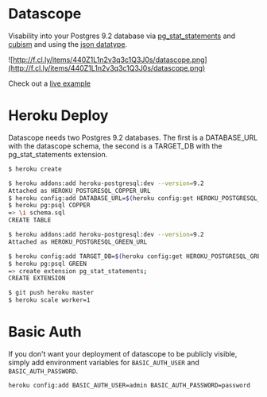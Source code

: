 # Datascope
Visability into your Postgres 9.2 database via [pg_stat_statements](http://www.postgresql.org/docs/9.2/static/pgstatstatements.html) and [cubism](http://square.github.com/cubism/) and using the [json datatype](http://wiki.postgresql.org/wiki/What's_new_in_PostgreSQL_9.2#JSON_datatype).

![http://f.cl.ly/items/440Z1L1n2v3q3c1Q3J0s/datascope.png](http://f.cl.ly/items/440Z1L1n2v3q3c1Q3J0s/datascope.png)

Check out a [live example](https://datascope.herokuapp.com)

# Heroku Deploy

Datascope needs two Postgres 9.2 databases. The first is a DATABASE_URL with the datascope schema, the second is a TARGET_DB with the pg_stat_statements extension.

```bash
$ heroku create

$ heroku addons:add heroku-postgresql:dev --version=9.2
Attached as HEROKU_POSTGRESQL_COPPER_URL
$ heroku config:add DATABASE_URL=$(heroku config:get HEROKU_POSTGRESQL_COPPER_URL)
$ heroku pg:psql COPPER
=> \i schema.sql
CREATE TABLE

$ heroku addons:add heroku-postgresql:dev --version=9.2
Attached as HEROKU_POSTGRESQL_GREEN_URL

$ heroku config:add TARGET_DB=$(heroku config:get HEROKU_POSTGRESQL_GREEN_URL)
$ heroku pg:psql GREEN
=> create extension pg_stat_statements;
CREATE EXTENSION

$ git push heroku master
$ heroku scale worker=1
```

# Basic Auth

If you don't want your deployment of datascope to be publicly visible, simply add environment variables for `BASIC_AUTH_USER` and `BASIC_AUTH_PASSWORD`.

```
heroku config:add BASIC_AUTH_USER=admin BASIC_AUTH_PASSWORD=password
```

